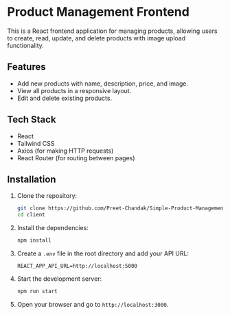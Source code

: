 # Product Management Frontend

This is a React frontend application for managing products, allowing users to create, read, update, and delete products with image upload functionality.

## Features

- Add new products with name, description, price, and image.
- View all products in a responsive layout.
- Edit and delete existing products.

## Tech Stack

- React
- Tailwind CSS
- Axios (for making HTTP requests)
- React Router (for routing between pages)

## Installation

1. Clone the repository:

   ```bash
   git clone https://github.com/Preet-Chandak/Simple-Product-Management-with-Image-Upload.git
   cd client
   ```

2. Install the dependencies:

   ```bash
   npm install
   ```

3. Create a `.env` file in the root directory and add your API URL:

   ```plaintext
   REACT_APP_API_URL=http://localhost:5000
   ```

4. Start the development server:

   ```bash
   npm run start
   ```

5. Open your browser and go to `http://localhost:3000`.
